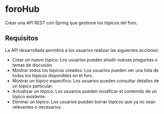 # foroHub

Crear una API REST con Spring que gestione los tópicos del foro.

## Requisitos

La API desarrollada permitirá a los usuarios realizar las siguientes acciones:

- Crear un nuevo tópico: Los usuarios pueden añadir nuevas preguntas o temas de discusión.
- Mostrar todos los tópicos creados: Los usuarios pueden ver una lista de todos los tópicos disponibles en el foro.
- Mostrar un tópico específico: Los usuarios pueden consultar detalles de un tópico particular.
- Actualizar un tópico: Los usuarios pueden modificar el contenido de un tópico existente.
- Eliminar un tópico: Los usuarios pueden borrar tópicos que ya no sean relevantes o necesarios.

